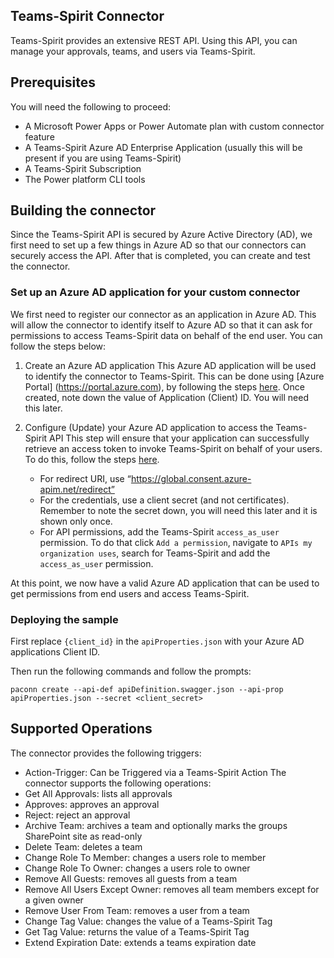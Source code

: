 
## Teams-Spirit Connector
Teams-Spirit provides an extensive REST API.  Using this API, you can manage your approvals, teams, and users via Teams-Spirit.

## Prerequisites
You will need the following to proceed:
* A Microsoft Power Apps or Power Automate plan with custom connector feature
* A Teams-Spirit Azure AD Enterprise Application (usually this will be present if you are using Teams-Spirit)
* A Teams-Spirit Subscription
* The Power platform CLI tools

## Building the connector 
Since the Teams-Spirit API is secured by Azure Active Directory (AD), we first need to set up a few things in Azure AD so that our connectors can securely access the API.  After that is completed, you can create and test the connector.

### Set up an Azure AD application for your custom connector
We first need to register our connector as an application in Azure AD.  This will allow the connector to identify itself to Azure AD so that it can ask for permissions to access Teams-Spirit data on behalf of the end user. You can follow the steps below:

1. Create an Azure AD application
This Azure AD application will be used to identify the connector to Teams-Spirit.  This can be done using [Azure Portal] (https://portal.azure.com), by following the steps [here](https://docs.microsoft.com/en-us/azure/active-directory/develop/quickstart-register-app).  Once created, note down the value of Application (Client) ID.  You will need this later.

2. Configure (Update) your Azure AD application to access the Teams-Spirit API
This step will ensure that your application can successfully retrieve an access token to invoke Teams-Spirit on behalf of your users.  To do this, follow the steps [here](https://docs.microsoft.com/en-us/azure/active-directory/develop/quickstart-configure-app-access-web-apis).
    - For redirect URI, use “https://global.consent.azure-apim.net/redirect”
    - For the credentials, use a client secret (and not certificates).  Remember to note the secret down, you will need this later and it is shown only once.
    - For API permissions, add the Teams-Spirit ``access_as_user`` permission. To do that click ``Add a permission``, navigate to ``APIs my organization uses``, search for Teams-Spirit and add the ``access_as_user`` permission.
   
At this point, we now have a valid Azure AD application that can be used to get permissions from end users and access Teams-Spirit.

### Deploying the sample

First replace ``{client_id}`` in the ``apiProperties.json`` with your Azure AD applications Client ID. 

Then run the following commands and follow the prompts:

```paconn
paconn create --api-def apiDefinition.swagger.json --api-prop apiProperties.json --secret <client_secret>
```

## Supported Operations
The connector provides the following triggers:
* Action-Trigger: Can be Triggered via a Teams-Spirit Action
The connector supports the following operations:
* Get All Approvals: lists all approvals
* Approves: approves an approval
* Reject: reject an approval
* Archive Team: archives a team and optionally marks the groups SharePoint site as read-only
* Delete Team: deletes a team
* Change Role To Member: changes a users role to member
* Change Role To Owner: changes a users role to owner
* Remove All Guests: removes all guests from a team
* Remove All Users Except Owner: removes all team members except for a given owner
* Remove User From Team: removes a user from a team
* Change Tag Value: changes the value of a Teams-Spirit Tag
* Get Tag Value: returns the value of a Teams-Spirit Tag
* Extend Expiration Date: extends a teams expiration date